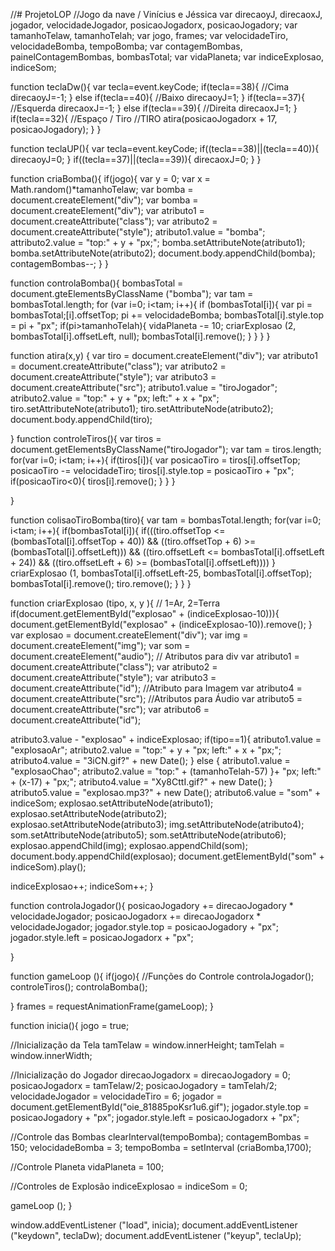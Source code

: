 //# ProjetoLOP
//Jogo da nave / Vinícius e Jéssica
var direcaoyJ, direcaoxJ, jogador, velocidadeJogador, posicaoJogadorx, posicaoJogadory; 
var tamanhoTelaw, 
tamanhoTelah; 
var jogo, frames; 
var velocidadeTiro, velocidadeBomba, tempoBomba; 
var contagemBombas, painelContagemBombas, bombasTotal; 
var vidaPlaneta; 
var indiceExplosao, indiceSom;

function teclaDw(){ 
var tecla=event.keyCode; 
	if(tecla==38){
	//Cima direcaoyJ=-1;
	 }
	else if(tecla==40){
	//Baixo direcaoyJ=1; 
	} 
	if(tecla==37){
	//Esquerda direcaoxJ=-1; 
	}
	else if(tecla==39){
	//Direita direcaoxJ=1; 
	} 
	if(tecla==32){
	//Espaço / Tiro //TIRO atira(posicaoJogadorx + 17, posicaoJogadory); 
	} 
} 


function teclaUP(){ 
var tecla=event.keyCode; 
		if((tecla==38)||(tecla==40)){ 
		direcaoyJ=0; 
	} 
		if((tecla==37)||(tecla==39)){ 
		direcaoxJ=0; 
	} 
}

function criaBomba(){ 
	if(jogo){ 
		var y = 0; var x = Math.random()*tamanhoTelaw; 
		var bomba = document.createElement("div"); 
		var bomba = document.createElement("div"); 
		var atributo1 = document.createAttribute("class"); 
		var atributo2 = document.createAttribute("style"); 
		atributo1.value = "bomba"; 
		attributo2.value = "top:" + y + "px;"; 
		bomba.setAttributeNote(atributo1); 
		bomba.setAttributeNote(atributo2); 
		document.body.appendChild(bomba); contagemBombas--; 
} 
}

function controlaBomba(){ 
bombasTotal = document.gteElementsByClassName ("bomba"); 
var tam = bombasTotal.length; for (var i=0; i<tam; i++){ 
	if (bombasTotal[i]){ 
		var pi = bombasTotal;[i].offsetTop; 
		pi += velocidadeBomba; bombasTotal[i].style.top = pi + "px"; 
			if(pi>tamanhoTelah){ 
				vidaPlaneta -= 10; 
				criarExplosao (2, bombasTotal[i].offsetLeft, null); 
				bombasTotal[i].remove(); 
} 
} 
} }

function atira(x,y) { 
	var tiro = document.createElement("div"); 
	var atributo1 = document.createAttribute("class"); 
	var atributo2 = document.createAttribute("style"); 
	var atributo3 = document.createAttribute("src"); 
	atributo1.value = "tiroJogador"; 
	atributo2.value = "top:" + y + "px; left:" + x + "px"; 
	tiro.setAttributeNote(atributo1); 
	tiro.setAttributeNode(atributo2); 
	document.body.appendChild(tiro);

} 
function controleTiros(){ 
var tiros = document.getElementsByClassName("tiroJogador"); 
var tam = tiros.length; 
	for(var i=0; i<tam; i++){ 
		if(tiros[i]){ 
			var posicaoTiro = tiros[i].offsetTop; 
			posicaoTiro -= velocidadeTiro; 
			tiros[i].style.top = posicaoTiro + "px"; 
			if(posicaoTiro<0){ tiros[i].remove(); 
} 
} }

}

function colisaoTiroBomba(tiro){ 
var tam = bombasTotal.length; 
	for(var i=0; i<tam; i++){ 
		if(bombasTotal[i]){
			if(((tiro.offsetTop <= (bombasTotal[i].offsetTop + 40)) && ((tiro.offsetTop + 6) >= (bombasTotal[i].offsetLeft))) && ((tiro.offsetLeft <= bombasTotal[i].offsetLeft + 24)) && ((tiro.offsetLeft + 6) >= (bombasTotal[i].offsetLeft))))
			} 
			criarExplosao (1, bombasTotal[i].offsetLeft-25, bombasTotal[i].offsetTop); bombasTotal[i].remove(); tiro.remove(); 
} 
} }

function criarExplosao (tipo, x, y ){
// 1=Ar, 2=Terra if(document.getElementById("explosao" + (indiceExplosao-10))){ 
document.getElementById("explosao" + (indiceExplosao-10)).remove(); 
} 
var explosao = document.createElement("div");
 var img = document.createElement("img");
 var som = document.createElement("audio");
 // Atributos para div var atributo1 = document.createAttribute("class");
 var atributo2 = document.createAttribute("style");
 var atributo3 = document.createAttribute("id");
 //Atributo para Imagem var atributo4 = document.createAttribute("src");
 //Atributos para Áudio var atributo5 = document.createAttribute("src");
 var atributo6 = document.createAttribute("id");

atributo3.value - "explosao" + indiceExplosao;
if(tipo==1){
   atributo1.value = "explosaoAr";
   atributo2.value = "top:" + y + "px; left:" + x + "px;";
   atributo4.value = "3iCN.gif?" + new Date();
}
else {
   atributo1.value = "explosaoChao";
   atributo2.value = "top:" + (tamanhoTelah-57) }+ "px; left:" + (x-17) + "px;";
   atributo4.value = "Xy8CttI.gif?" + new Date();
 }
 atributo5.value = "explosao.mp3?" + new Date();
 atributo6.value = "som" + indiceSom;
 explosao.setAttributeNode(atributo1);
 explosao.setAttributeNode(atributo2);
 explosao.setAttributeNode(atributo3);
 img.setAttributeNode(atributo4);
 som.setAttributeNode(atributo5);
 som.setAttributeNode(atributo6);
 explosao.appendChild(img);
 explosao.appendChild(som);
 document.body.appendChild(explosao);
 document.getElementById("som" + indiceSom).play();

 indiceExplosao++;
 indiceSom++;
}

function controlaJogador(){ posicaoJogadory += direcaoJogadory * velocidadeJogador; posicaoJogadorx += direcaoJogadorx * velocidadeJogador; jogador.style.top = posicaoJogadory + "px"; jogador.style.left = posicaoJogadorx + "px";

}

function gameLoop (){ if(jogo){ //Funções do Controle controlaJogador(); controleTiros(); controlaBomba();

}
frames = requestAnimationFrame(gameLoop);
}

function inicia(){ jogo = true;

//Inicialização da Tela
tamTelaw = window.innerHeight;
tamTelah = window.innerWidth;

//Inicialização do Jogador
direcaoJogadorx = direcaoJogadory = 0;
posicaoJogadorx = tamTelaw/2;
posicaoJogadory = tamTelah/2;
velocidadeJogador = velocidadeTiro = 6;
jogador = document.getElementById("oie_81885poKsr1u6.gif");
jogador.style.top = posicaoJogadory + "px";
jogador.style.left = posicaoJogadorx + "px";

//Controle das Bombas
clearInterval(tempoBomba);
contagemBombas = 150;
velocidadeBomba = 3;
tempoBomba = setInterval (criaBomba,1700);


//Controle Planeta
vidaPlaneta = 100;

//Controles de Explosão
indiceExplosao = indiceSom =  0;
 
gameLoop ();
}

window.addEventListener ("load", inicia); document.addEventListener ("keydown", teclaDw); document.addEventListener ("keyup", teclaUp);
